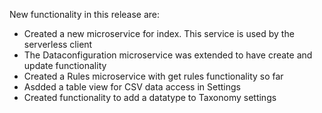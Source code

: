 New functionality in this release are:
* Created a new microservice for index. This service is used by the serverless client
* The Dataconfiguration microservice was extended to have create and update functionality
* Created a Rules microservice with get rules functionality so far
* Asdded a table view for CSV data access in Settings
* Created functionality to add a datatype to Taxonomy settings

